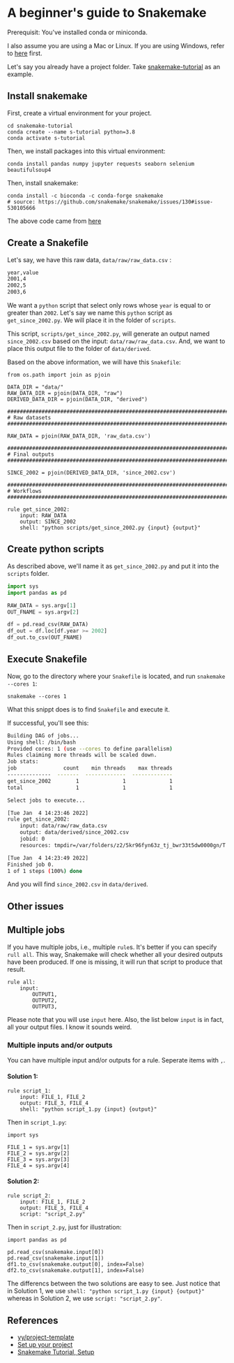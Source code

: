 # A beginner's guide to Snakemake 

Prerequisit: You've installed conda or miniconda.

I also assume you are using a Mac or Linux. If you are using Windows, refer to [here](https://snakemake.readthedocs.io/en/stable/tutorial/setup.html#windows-subsystem-for-linux) first. 

Let's say you already have a project folder. Take [snakemake-tutorial](https://github.com/hongtaoh/snakemake-tutorial) as an example. 

## Install snakemake

First, create a virtual environment for your project. 

```
cd snakemake-tutorial
conda create --name s-tutorial python=3.8
conda activate s-tutorial
```

Then, we install packages into this virtual environment:

```
conda install pandas numpy jupyter requests seaborn selenium beautifulsoup4
```

Then, install snakemake:

```
conda install -c bioconda -c conda-forge snakemake
# source: https://github.com/snakemake/snakemake/issues/130#issue-530105666
```

<!-- ```
pip3 install "git+https://github.com/ashwinvis/datrie.git@python3.8-cythonize"
pip3 install snakemake
``` -->

The above code came from [here](https://github.com/snakemake/snakemake/issues/246)

## Create a Snakefile

Let's say, we have this raw data, `data/raw/raw_data.csv` :

```txt
year,value
2001,4
2002,5
2003,6
```

We want a `python` script that select only rows whose `year` is equal to or greater than `2002`. Let's say we name this `python` script as `get_since_2002.py`. We will place it in the folder of `scripts`. 

This script, `scripts/get_since_2002.py`, will generate an output named `since_2002.csv` based on the input: `data/raw/raw_data.csv`. And, we want to place this output file to the folder of `data/derived`.

Based on the above information, we will have this `Snakefile`:


```
from os.path import join as pjoin

DATA_DIR = "data/"
RAW_DATA_DIR = pjoin(DATA_DIR, "raw")
DERIVED_DATA_DIR = pjoin(DATA_DIR, "derived")

###############################################################################
# Raw datasets
###############################################################################

RAW_DATA = pjoin(RAW_DATA_DIR, 'raw_data.csv')

###############################################################################
# Final outputs
###############################################################################

SINCE_2002 = pjoin(DERIVED_DATA_DIR, 'since_2002.csv')

###############################################################################
# Workflows
###############################################################################

rule get_since_2002:
    input: RAW_DATA
    output: SINCE_2002
    shell: "python scripts/get_since_2002.py {input} {output}"
```

## Create python scripts

As described above, we'll name it as `get_since_2002.py` and put it into the `scripts` folder.

```python
import sys
import pandas as pd

RAW_DATA = sys.argv[1]
OUT_FNAME = sys.argv[2]

df = pd.read_csv(RAW_DATA)
df_out = df.loc[df.year >= 2002]
df_out.to_csv(OUT_FNAME)
```

## Execute Snakefile

Now, go to the directory where your `Snakefile` is located, and run `snakemake --cores 1`:

```
snakemake --cores 1
```

What this snippt does is to find `Snakefile` and execute it. 

If successful, you'll see this:

```bash
Building DAG of jobs...
Using shell: /bin/bash
Provided cores: 1 (use --cores to define parallelism)
Rules claiming more threads will be scaled down.
Job stats:
job               count    min threads    max threads
--------------  -------  -------------  -------------
get_since_2002        1              1              1
total                 1              1              1

Select jobs to execute...

[Tue Jan  4 14:23:46 2022]
rule get_since_2002:
    input: data/raw/raw_data.csv
    output: data/derived/since_2002.csv
    jobid: 0
    resources: tmpdir=/var/folders/z2/5kr96fyn63z_tj_bwr33t5dw0000gn/T

[Tue Jan  4 14:23:49 2022]
Finished job 0.
1 of 1 steps (100%) done
```

And you will find `since_2002.csv` in `data/derived`. 

## Other issues

## Multiple jobs

If you have multiple jobs, i.e., multiple `rule`s. It's better if you can specify `rull all`. This way, Snakemake will check whether all your desired outputs have been produced. If one is missing, it will run that script to produce that result. 

```
rule all:
    input:
        OUTPUT1,
        OUTPUT2,
        OUTPUT3,
```

Please note that you will use `input` here. Also, the list below `input` is in fact, all your output files. I know it sounds weird. 

### Multiple inputs and/or outputs

You can have multiple input and/or outputs for a rule. Seperate items with `,`.

#### Solution 1:

```
rule script_1:
    input: FILE_1, FILE_2
    output: FILE_3, FILE_4
    shell: "python script_1.py {input} {output}"
```

Then in `script_1.py`:

```
import sys

FILE_1 = sys.argv[1]
FILE_2 = sys.argv[2]
FILE_3 = sys.argv[3]
FILE_4 = sys.argv[4]
```

#### Solution 2:

```
rule script_2:
    input: FILE_1, FILE_2
    output: FILE_3, FILE_4
    script: "script_2.py"
```

Then in `script_2.py`, just for illustration:

```
import pandas as pd

pd.read_csv(snakemake.input[0])
pd.read_csv(snakemake.input[1])
df1.to_csv(snakemake.output[0], index=False)
df2.to_csv(snakemake.output[1], index=False)
```

The differencs between the two solutions are easy to see. Just notice that in Solution 1, we use `shell: "python script_1.py {input} {output}"` whereas in Solution 2, we use `script: "script_2.py"`.


## References

- [yy/project-template](https://github.com/yy/project-template)
- [Set up your project](https://goodresearch.dev/setup.html)
- [Snakemake Tutorial, Setup](https://snakemake.readthedocs.io/en/stable/tutorial/setup.html)